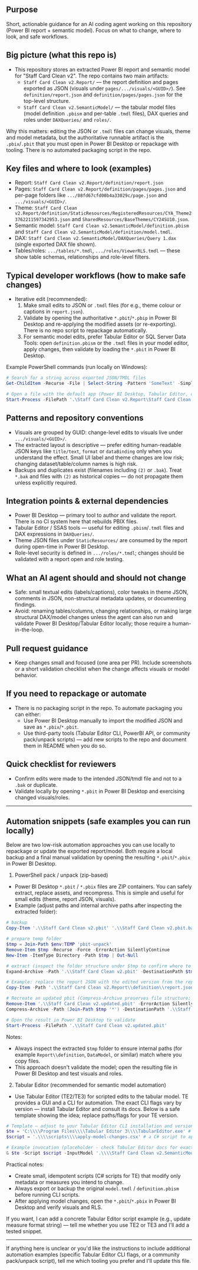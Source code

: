 ## Purpose
Short, actionable guidance for an AI coding agent working on this repository (Power BI report + semantic model). Focus on what to change, where to look, and safe workflows.

## Big picture (what this repo is)
- This repository stores an extracted Power BI report and semantic model for "Staff Card Clean v2". The repo contains two main artifacts:
  - `Staff Card Clean v2.Report/` — the report definition and pages exported as JSON (visuals under `pages/.../visuals/<GUID>/`). See `definition/report.json` and `definition/pages/pages.json` for the top-level structure.
  - `Staff Card Clean v2.SemanticModel/` — the tabular model files (model definition `.pbism` and per-table `.tmdl` files), DAX queries and roles under `DAXQueries/` and `roles/`.

Why this matters: editing the JSON or `.tmdl` files can change visuals, theme and model metadata, but the authoritative runnable artifact is the `.pbix`/`.pbit` that you must open in Power BI Desktop or repackage with tooling. There is no automated packaging script in the repo.

## Key files and where to look (examples)
- Report: `Staff Card Clean v2.Report/definition/report.json`
- Pages: `Staff Card Clean v2.Report/definition/pages/pages.json` and per-page folders like `.../08fd67cfd00b4a33029c/page.json` and `.../visuals/<GUID>/`.
- Theme: `Staff Card Clean v2.Report/definition/StaticResources/RegisteredResources/CYA_Theme23762211597342953.json` and `SharedResources/BaseThemes/CY24SU10.json`.
- Semantic model: `Staff Card Clean v2.SemanticModel/definition.pbism` and `Staff Card Clean v2.SemanticModel/definition/model.tmdl`.
- DAX: `Staff Card Clean v2.SemanticModel/DAXQueries/Query 1.dax` (single exported DAX file shown).
- Tables/roles: `.../tables/*.tmdl`, `.../roles/ViewerRLS.tmdl` — these show table schemas, relationships and role-level filters.

## Typical developer workflows (how to make safe changes)
- Iterative edit (recommended):
  1. Make small edits to JSON or `.tmdl` files (for e.g., theme colour or captions in `report.json`).
  2. Validate by opening the authoritative `*.pbit`/`*.pbip` in Power BI Desktop and re-applying the modified assets (or re-exporting). There is no repo script to repackage automatically.
  3. For semantic model edits, prefer Tabular Editor or SQL Server Data Tools: open `definition.pbism` or the `.tmdl` files in your model editor, apply changes, then validate by loading the `*.pbit` in Power BI Desktop.

Example PowerShell commands (run locally on Windows):
```powershell
# Search for a string across exported JSON/TMDL files
Get-ChildItem -Recurse -File | Select-String -Pattern 'SomeText' -SimpleMatch

# Open a file with the default app (Power BI Desktop, Tabular Editor, or JSON editor)
Start-Process -FilePath '.\Staff Card Clean v2.Report\Staff Card Clean v2.pbit'
```

## Patterns and repository conventions
- Visuals are grouped by GUID: change-level edits to visuals live under `.../visuals/<GUID>/`.
- The extracted layout is descriptive — prefer editing human-readable JSON keys like `title/text`, `format` or `dataBinding` only when you understand the effect. Small UI label and theme changes are low risk; changing dataset/table/column names is high risk.
- Backups and duplicates exist (filenames including `(2)` or `.bak`). Treat `*.bak` and files with `(2)` as historical copies — do not propagate them unless explicitly required.

## Integration points & external dependencies
- Power BI Desktop — primary tool to author and validate the report. There is no CI system here that rebuilds PBIX files.
- Tabular Editor / SSAS tools — useful for editing `.pbism`/`.tmdl` files and DAX expressions in `DAXQueries/`.
- Theme JSON files under `StaticResources/` are consumed by the report during open-time in Power BI Desktop.
- Role-level security is defined in `.../roles/*.tmdl`; changes should be validated with a report open and role testing.

## What an AI agent should and should not change
- Safe: small textual edits (labels/captions), color tweaks in theme JSON, comments in JSON, non-structural metadata updates, or documenting findings.
- Avoid: renaming tables/columns, changing relationships, or making large structural DAX/model changes unless the agent can also run and validate Power BI Desktop/Tabular Editor locally; those require a human-in-the-loop.

## Pull request guidance
- Keep changes small and focused (one area per PR). Include screenshots or a short validation checklist when the change affects visuals or model behavior.

## If you need to repackage or automate
- There is no packaging script in the repo. To automate packaging you can either:
  - Use Power BI Desktop manually to import the modified JSON and save as `*.pbix`/`*.pbit`.
  - Use third-party tools (Tabular Editor CLI, PowerBI API, or community pack/unpack scripts) — add new scripts to the repo and document them in README when you do so.

## Quick checklist for reviewers
- Confirm edits were made to the intended JSON/tmdl file and not to a `.bak` or duplicate.
- Validate locally by opening `*.pbit` in Power BI Desktop and exercising changed visuals/roles.

---
## Automation snippets (safe examples you can run locally)

Below are two low-risk automation approaches you can use locally to repackage or update the exported report/model. Both require a local backup and a final manual validation by opening the resulting `*.pbit`/`*.pbix` in Power BI Desktop.

1) PowerShell pack / unpack (zip-based)
- Power BI Desktop `*.pbit` / `*.pbix` files are ZIP containers. You can safely extract, replace assets, and recompress. This is simple and useful for small edits (theme, report JSON, visuals).
- Example (adjust paths and internal archive paths after inspecting the extracted folder):

```powershell
# backup
Copy-Item '.\\Staff Card Clean v2.pbit' '.\\Staff Card Clean v2.pbit.bak'

# prepare temp folder
$tmp = Join-Path $env:TEMP 'pbit-unpack'
Remove-Item $tmp -Recurse -Force -ErrorAction SilentlyContinue
New-Item -ItemType Directory -Path $tmp | Out-Null

# extract (inspect the folder structure under $tmp to confirm where to place files)
Expand-Archive -Path '.\\Staff Card Clean v2.pbit' -DestinationPath $tmp

# Example: replace the report JSON with the edited version from the repo
Copy-Item -Path '.\\Staff Card Clean v2.Report\\definition\\report.json' -Destination (Join-Path $tmp 'Report\\definition\\report.json') -Force

# Recreate an updated pbit (Compress-Archive preserves file structure; ensure you compress the contents, not the parent folder)
Remove-Item '.\\Staff Card Clean v2.updated.pbit' -ErrorAction SilentlyContinue
Compress-Archive -Path (Join-Path $tmp '*') -DestinationPath '.\\Staff Card Clean v2.updated.pbit'

# Open the result in Power BI Desktop to validate
Start-Process -FilePath '.\\Staff Card Clean v2.updated.pbit'
```

Notes:
- Always inspect the extracted `$tmp` folder to ensure internal paths (for example `Report\\definition`, `DataModel`, or similar) match where you copy files.
- This approach doesn't validate the model; open the resulting file in Power BI Desktop and test visuals and roles.

2) Tabular Editor (recommended for semantic model automation)
- Use Tabular Editor (TE2/TE3) for scripted edits to the tabular model. TE provides a GUI and a CLI for automation. The exact CLI flags vary by version — install Tabular Editor and consult its docs. Below is a safe template showing the idea; replace paths/flags for your TE version.

```powershell
# Template — adjust to your Tabular Editor CLI installation and version
$te = 'C:\\\\Program Files\\\\Tabular Editor 3\\\\TabularEditor.exe' # or path to TE2/TE3 cli
$script = '.\\\\scripts\\\\apply-model-changes.csx' # a C# script to apply changes

# Example invocation (placeholder - check Tabular Editor docs for exact flags)
& $te -Script $script -InputModel '.\\\\Staff Card Clean v2.SemanticModel\\\\definition\\\\model.tmdl' -OutputModel '.\\\\Staff Card Clean v2.SemanticModel\\\\definition\\\\model.tmdl'
```

Practical notes:
- Create small, idempotent scripts (C# scripts for TE) that modify only metadata or measures you intend to change.
- Always export or backup the original `model.tmdl` / `definition.pbism` before running CLI scripts.
- After applying model changes, open the `*.pbit`/`*.pbix` in Power BI Desktop and verify visuals and RLS.

If you want, I can add a concrete Tabular Editor script example (e.g., update measure format string) — tell me whether you use TE2 or TE3 and I'll add a tested snippet.

---

If anything here is unclear or you'd like the instructions to include additional automation examples (specific Tabular Editor CLI flags, or a community pack/unpack script), tell me which tooling you prefer and I'll update this file.

````
